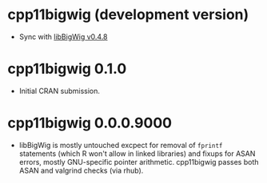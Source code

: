 # cpp11bigwig (development version)

* Sync with [libBigWig v0.4.8](https://github.com/dpryan79/libBigWig/releases/tag/0.4.8)

# cpp11bigwig 0.1.0

* Initial CRAN submission.

# cpp11bigwig 0.0.0.9000

* libBigWig is mostly untouched excpect for removal of `fprintf` statements (which R won't allow in linked libraries) and fixups for ASAN errors, mostly GNU-specific pointer arithmetic. cpp11bigwig passes both ASAN and valgrind checks (via rhub).
